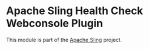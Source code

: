 # Apache Sling Health Check Webconsole Plugin

This module is part of the [Apache Sling](https://sling.apache.org) project.
